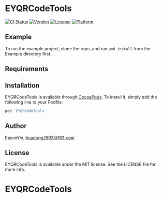 # EYQRCodeTools

[![CI Status](https://img.shields.io/travis/EasonYin/EYQRCodeTools.svg?style=flat)](https://travis-ci.org/EasonYin/EYQRCodeTools)
[![Version](https://img.shields.io/cocoapods/v/EYQRCodeTools.svg?style=flat)](https://cocoapods.org/pods/EYQRCodeTools)
[![License](https://img.shields.io/cocoapods/l/EYQRCodeTools.svg?style=flat)](https://cocoapods.org/pods/EYQRCodeTools)
[![Platform](https://img.shields.io/cocoapods/p/EYQRCodeTools.svg?style=flat)](https://cocoapods.org/pods/EYQRCodeTools)

## Example

To run the example project, clone the repo, and run `pod install` from the Example directory first.

## Requirements

## Installation

EYQRCodeTools is available through [CocoaPods](https://cocoapods.org). To install
it, simply add the following line to your Podfile:

```ruby
pod 'EYQRCodeTools'
```

## Author

EasonYin, huadong2593@163.com

## License

EYQRCodeTools is available under the MIT license. See the LICENSE file for more info.
# EYQRCodeTools
